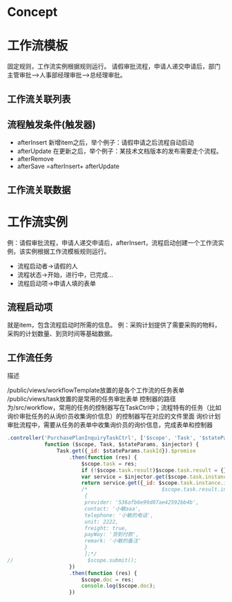 Concept
========

工作流模板
===========
固定规则，工作流实例根据规则运行。
请假审批流程，申请人递交申请后，部门主管审批-->人事部经理审批-->总经理审批。

工作流关联列表
---------------

流程触发条件(触发器)
-----------
* afterInsert 新增item之后，举个例子：请假申请之后流程自动启动
* afterUpdate 在更新之后，举个例子：某技术文档版本的发布需要走个流程。
* afterRemove 
* afterSave =afterInsert+ afterUpdate

工作流关联数据
---------------


工作流实例
================
例：请假审批流程，申请人递交申请后，afterInsert，流程启动创建一个工作流实例，该实例根据工作流模板规则运行。
* 流程启动者->请假的人
* 流程状态->开始，进行中，已完成...
* 流程启动项->申请人填的表单

流程启动项
-----------
就是item，包含流程启动时所需的信息。
例：采购计划提供了需要采购的物料，采购的计划数量、到货时间等基础数据。

工作流任务
-------------

描述

/public/views/workflowTemplate放置的是各个工作流的任务表单
/public/views/task放置的是常用的任务审批表单
控制器的路径为/src/workflow，常用的任务的控制器写在TaskCtrl中；流程特有的任务（比如询价审批任务的从询价员收集询价信息）的控制器写在对应的文件里面
询价计划审批流程中，需要从任务的表单中收集询价员的询价信息，完成表单和控制器

```javascript
.controller('PurchasePlanInquiryTaskCtrl', ['$scope', 'Task', '$stateParams', '$injector',
            function ($scope, Task, $stateParams, $injector) {
                Task.get({_id: $stateParams.taskId}).$promise
                    .then(function (res) {
                        $scope.task = res;
                        if (!$scope.task.result)$scope.task.result = {};
                        var service = $injector.get($scope.task.instance.initialItem.model);
                        return service.get({_id: $scope.task.instance.initialItem._id}).$promise;
                        /*                        $scope.task.result.inquiryLog = [
                         {
                         provider: '536afb6e99d07ae42592bb4b',
                         contact: '小敏aaa',
                         telephone: '小敏的电话',
                         unit: 2222,
                         freight: true,
                         payWay: '货到付款',
                         remark: '小敏的备注'
                         }
                         ];*/
//                        $scope.submit();
                    })
                    .then(function (res) {
                        $scope.doc = res;
                        console.log($scope.doc);
                    })
```
